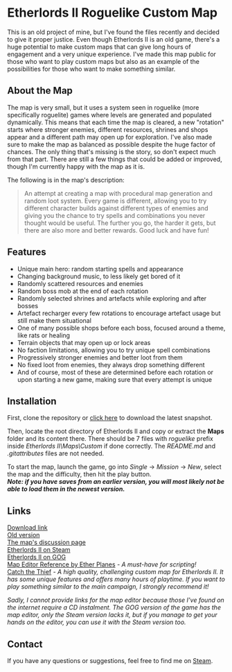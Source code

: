 # Etherlords II Roguelike Custom Map
This is an old project of mine, but I've found the files recently and decided to give it proper justice. Even though Etherlords II is an old game, there's a huge potential to make custom maps that can give long hours of engagement and a very unique experience. I've made this map public for those who want to play custom maps but also as an example of the possibilities for those who want to make something similar.

## About the Map
The map is very small, but it uses a system seen in roguelike (more specifically roguelite) games where levels are generated and populated dynamically. This means that each time the map is cleared, a new "rotation" starts where stronger enemies, different resources, shrines and shops appear and a different path may open up for exploration. I've also made sure to make the map as balanced as possible despite the huge factor of chances. The only thing that's missing is the story, so don't expect much from that part. There are still a few things that could be added or improved, though I'm currently happy with the map as it is.

The following is in the map's description:
> An attempt at creating a map with procedural map generation and random loot system. Every game is different, allowing you to try different character builds against different types of enemies and giving you the chance to try spells and combinations you never thought would be useful. The further you go, the harder it gets, but there are also more and better rewards. Good luck and have fun!

## Features
- Unique main hero: random starting spells and appearance
- Changing background music, to less likely get bored of it
- Randomly scattered resources and enemies
- Random boss mob at the end of each rotation
- Randomly selected shrines and artefacts while exploring and after bosses
- Artefact recharger every few rotations to encourage artefact usage but still make them situational
- One of many possible shops before each boss, focused around a theme, like rats or healing
- Terrain objects that may open up or lock areas
- No faction limitations, allowing you to try unique spell combinations
- Progressively stronger enemies and better loot from them
- No fixed loot from enemies, they always drop something different
- And of course, most of these are determined before each rotation or upon starting a new game, making sure that every attempt is unique

## Installation
First, clone the repository or [click here](https://github.com/Bonesnake/etherlordsII-roguelike-map/archive/master.zip) to download the latest snapshot.

Then, locate the root directory of Etherlords II and copy or extract the **Maps** folder and its content there. There should be 7 files with *roguelike* prefix inside *Etherlords II\Maps\Custom* if done correctly. The *README.md* and *.gitattributes* files are not needed.

To start the map, launch the game, go into *Single* -> *Mission* -> *New*, select the map and the difficulty, then hit the play button.\
***Note: if you have saves from an earlier version, you will most likely not be able to load them in the newest version.***

## Links
[Download link](https://github.com/Bonesnake/etherlordsII-roguelike-map/archive/master.zip)\
[Old version](https://www.dropbox.com/s/mc0thl0iaxn1lei/Roguelike_E2.zip?dl=0)\
[The map's discussion page](https://steamcommunity.com/app/270790/discussions/1/1639794651165170785/)\
[Etherlords II on Steam](https://store.steampowered.com/app/270790/Etherlords_II/)\
[Etherlords II on GOG](https://www.gog.com/game/etherlords_2)\
[Map Editor Reference by Ether Planes](http://etherplanes.net/index.php?&lang=en&section=MapEditing&page=Reference) *- A must-have for scripting!*\
[Catch the Thief](https://github.com/aloeser/Etherlords2Map) *- A high quality, challenging custom map for Etherlords II. It has some unique features and offers many hours of playtime. If you want to play something similar to the main campaign, I strongly recommend it!*

*Sadly, I cannot provide links for the map editor because those I've found on the internet require a CD instalment. The GOG version of the game has the map editor, only the Steam version lacks it, but if you manage to get your hands on the editor, you can use it with the Steam version too.*

## Contact
If you have any questions or suggestions, feel free to find me on [Steam](https://steamcommunity.com/id/bonesnake/).
